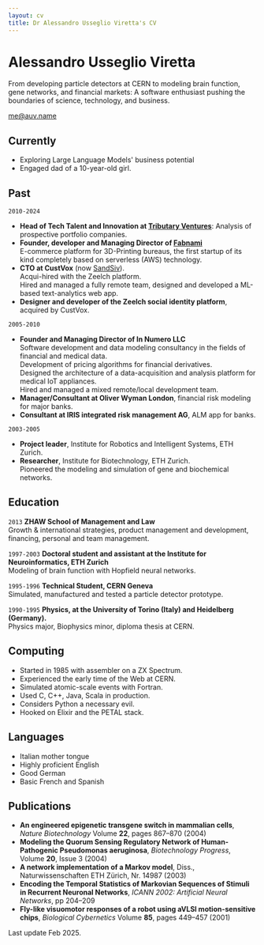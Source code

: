 ```yaml
---
layout: cv
title: Dr Alessandro Usseglio Viretta's CV
---
```

# Alessandro Usseglio Viretta

From developing particle detectors at CERN to modeling brain function, gene networks, and financial markets: A software enthusiast pushing the boundaries of science, technology, and business.

<div id="webaddress">
<a href="mailto:me@auv.name">me@auv.name</a>
</div>


## Currently

* Exploring Large Language Models' business potential 
* Engaged dad of a 10-year-old girl.

## Past

`2010-2024`
* __Head of Tech Talent and Innovation at [Tributary Ventures](https://tributaryventures.com)__: Analysis of prospective portfolio companies.
* __Founder, developer and Managing Director of [Fabnami](https://fabnami.com)__\
E-commerce platform for 3D-Printing bureaus, the first startup of its kind completely based on serverless (AWS) technology.
* __CTO at CustVox__ (now [SandSiv](https://sandsiv.com)).\
Acqui-hired with the Zeelch platform.\
Hired and managed a fully remote team, designed and developed a ML-based text-analytics web app.
* __Designer and developer of the Zeelch social identity platform__, acquired by CustVox.

`2005-2010`
* __Founder and Managing Director of In Numero LLC__\
Software development and data modeling consultancy in the fields of financial and medical data.\
Development of pricing algorithms for financial derivatives.\
Designed the architecture of a data-acquisition and analysis platform for medical IoT appliances.\
Hired and managed a mixed remote/local development team.
* __Manager/Consultant at Oliver Wyman London__, financial risk modeling for major banks.
* __Consultant at IRIS integrated risk management AG__, ALM app for banks.
  
`2003-2005`
* __Project leader__, Institute for Robotics and Intelligent Systems, ETH Zurich.
* __Researcher__, Institute for Biotechnology, ETH Zurich.\
Pioneered the modeling and simulation of gene and biochemical networks.

## Education
`2013`
__ZHAW School of Management and Law__\
Growth & international strategies, product management and development, financing, personal and team management.

`1997-2003`
__Doctoral student and assistant at the Institute for Neuroinformatics, ETH Zurich__\
Modeling of brain function with Hopfield neural networks.

`1995-1996`
__Technical Student, CERN Geneva__\
Simulated, manufactured and tested a particle detector prototype.

`1990-1995`
__Physics, at the University of Torino (Italy) and Heidelberg (Germany).__\
Physics major, Biophysics minor, diploma thesis at CERN. 

## Computing

* Started in 1985 with assembler on a ZX Spectrum.
* Experienced the early time of the Web at CERN.
* Simulated atomic-scale events with Fortran.
* Used C, C++, Java, Scala in production.
* Considers Python a necessary evil.
* Hooked on Elixir and the PETAL stack.

## Languages
* Italian mother tongue
* Highly proficient English
* Good German
* Basic French and Spanish

## Publications

* __An engineered epigenetic transgene switch in mammalian cells__, *Nature Biotechnology* Volume __22__, pages 867–870 (2004)
* __Modeling the Quorum Sensing Regulatory Network of Human-Pathogenic Pseudomonas aeruginosa__, *Biotechnology Progress*, Volume __20__, Issue 3 (2004)
* __A network implementation of a Markov model__, Diss., Naturwissenschaften ETH Zürich, Nr. 14987 (2003)
* __Encoding the Temporal Statistics of Markovian Sequences of Stimuli in Recurrent Neuronal Networks__, *ICANN 2002: Artificial Neural Networks*, pp 204–209
* __Fly-like visuomotor responses of a robot using aVLSI motion-sensitive chips__, *Biological Cybernetics* Volume __85__, pages 449–457 (2001)


Last update <span style="small">Feb 2025</span>.